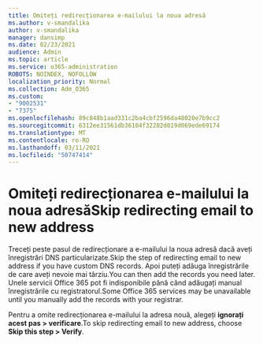 ```yaml
---
title: Omiteți redirecționarea e-mailului la noua adresă
ms.author: v-smandalika
author: v-smandalika
manager: dansimp
ms.date: 02/23/2021
audience: Admin
ms.topic: article
ms.service: o365-administration
ROBOTS: NOINDEX, NOFOLLOW
localization_priority: Normal
ms.collection: Adm_O365
ms.custom:
- "9002531"
- "7375"
ms.openlocfilehash: 89c848b1aad331c2ba4cbf2596da48020e7b9cc2
ms.sourcegitcommit: 6312ee31561db36104f32282d019d069ede69174
ms.translationtype: MT
ms.contentlocale: ro-RO
ms.lasthandoff: 03/11/2021
ms.locfileid: "50747414"
---
```

# <a name="skip-redirecting-email-to-new-address"></a><span data-ttu-id="54277-102">Omiteți redirecționarea e-mailului la noua adresă</span><span class="sxs-lookup"><span data-stu-id="54277-102">Skip redirecting email to new address</span></span>

<span data-ttu-id="54277-103">Treceți peste pasul de redirecționare a e-mailului la noua adresă dacă aveți înregistrări DNS particularizate.</span><span class="sxs-lookup"><span data-stu-id="54277-103">Skip the step of redirecting email to new address if you have custom DNS records.</span></span> <span data-ttu-id="54277-104">Apoi puteți adăuga înregistrările de care aveți nevoie mai târziu.</span><span class="sxs-lookup"><span data-stu-id="54277-104">You can then add the records you need later.</span></span> <span data-ttu-id="54277-105">Unele servicii Office 365 pot fi indisponibile până când adăugați manual înregistrările cu registratorul.</span><span class="sxs-lookup"><span data-stu-id="54277-105">Some Office 365 services may be unavailable until you manually add the records with your registrar.</span></span>

<span data-ttu-id="54277-106">Pentru a omite redirecționarea e-mailului la adresa nouă, alegeți **ignorați acest pas > verificare**.</span><span class="sxs-lookup"><span data-stu-id="54277-106">To skip redirecting email to new address, choose **Skip this step > Verify**.</span></span>